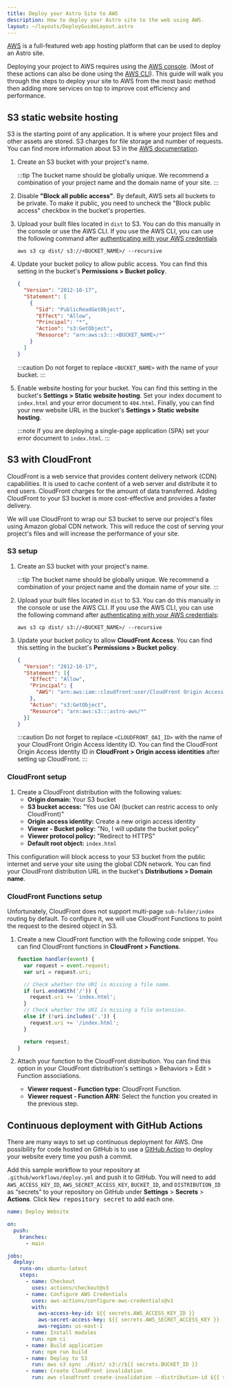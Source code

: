 ```yaml
---
title: Deploy your Astro Site to AWS
description: How to deploy your Astro site to the web using AWS.
layout: ~/layouts/DeployGuideLayout.astro
---
```


[AWS](https://aws.amazon.com/) is a full-featured web app hosting platform that can be used to deploy an Astro site.

Deploying your project to AWS requires using the [AWS console](https://aws.amazon.com/console/). (Most of these actions can also be done using the [AWS CLI](https://aws.amazon.com/cli/)). This guide will walk you through the steps to deploy your site to AWS from the most basic method then adding more services on top to improve cost efficiency and performance.


## S3 static website hosting

S3 is the starting point of any application. It is where your project files and other assets are stored. S3 charges for file storage and number of requests. You can find more information about S3 in the [AWS documentation](https://aws.amazon.com/s3/).

1. Create an S3 bucket with your project's name.

    :::tip
    The bucket name should be globally unique. We recommend a combination of your project name and the domain name of your site.
    :::

2. Disable **"Block all public access"**. By default, AWS sets all buckets to be private. To make it public, you need to uncheck the "Block public access" checkbox in the bucket's properties.

3. Upload your built files located in `dist` to S3. You can do this manually in the console or use the AWS CLI. If you use the AWS CLI, you can use the following command after [authenticating with your AWS credentials](https://docs.aws.amazon.com/cli/latest/userguide/cli-configure-files.html)

    ```
    aws s3 cp dist/ s3://<BUCKET_NAME>/ --recursive
    ```

4. Update your bucket policy to allow public access. You can find this setting in the bucket's **Permissions > Bucket policy**.

    ```json
    {
      "Version": "2012-10-17",
      "Statement": [
        {
          "Sid": "PublicReadGetObject",
          "Effect": "Allow",
          "Principal": "*",
          "Action": "s3:GetObject",
          "Resource": "arn:aws:s3:::<BUCKET_NAME>/*"
        }
      ]
    }
    ```

    :::caution
    Do not forget to replace `<BUCKET_NAME>` with the name of your bucket.
    :::

5. Enable website hosting for your bucket. You can find this setting in the bucket's **Settings > Static website hosting**. Set your index document to `index.html` and your error document to `404.html`. Finally, you can find your new website URL in the bucket's **Settings > Static website hosting**.

    :::note
    If you are deploying a single-page application (SPA) set your error document to `index.html`.
    :::

<!-- Your Astro site is now deployed to AWS. If you would like to configure a custom domain name for your site, read the next section [Route 53](#route-53).  -->

<!-- If you don't want to use a custom domain name, you can skip to [CloudFront](#cloudfront) to configure your site's CDN. -->

<!--
#### I am considering deleting this section ####

### Route 53

Route 53 is a DNS service that allows you to purchase and configure a custom domain name for your site.

1. Create a Hosted Zone in Route 53.
2. Create a Record Set with Simple routing policy.
3. Define a Simple Record in the Record Set with the following values:
    * **Name:** The domain/subdomain name you want to use.
    * **Type:** A record type of CNAME.
    * **Value:** Alias to S3 website endpoint.
    * Select the region where your bucket is located.
    * Select your bucket name.

:::note
This configuration is not required if you don't want to use a custom domain name.
::: -->
## S3 with CloudFront

CloudFront is a web service that provides content delivery network (CDN) capabilities. It is used to cache content of a web server and distribute it to end users. CloudFront charges for the amount of data transferred. Adding CloudFront to your S3 bucket is more cost-effective and provides a faster delivery.

We will use CloudFront to wrap our S3 bucket to serve our project's files using Amazon global CDN network. This will reduce the cost of serving your project's files and will increase the performance of your site.

### S3 setup

1. Create an S3 bucket with your project's name.

    :::tip
    The bucket name should be globally unique. We recommend a combination of your project name and the domain name of your site.
    :::
2. Upload your built files located in `dist` to S3. You can do this manually in the console or use the AWS CLI. If you use the AWS CLI, you can use the following command after [authenticating with your AWS credentials](https://docs.aws.amazon.com/cli/latest/userguide/cli-configure-files.html):

    ```
    aws s3 cp dist/ s3://<BUCKET_NAME>/ --recursive
    ```

3. Update your bucket policy to allow **CloudFront Access**. You can find this setting in the bucket's **Permissions > Bucket policy**. 

    ```json
    {
      "Version": "2012-10-17",
      "Statement": [{
        "Effect": "Allow",
        "Principal": {
          "AWS": "arn:aws:iam::cloudfront:user/CloudFront Origin Access Identity <CLOUDFRONT_OAI_ID>"
        },
        "Action": "s3:GetObject",
        "Resource": "arn:aws:s3:::astro-aws/*"
      }]
    }
    ```

    :::caution
    Do not forget to replace `<CLOUDFRONT_OAI_ID>` with the name of your CloudFront Origin Access Identity ID. You can find the CloudFront Origin Access Identity ID in **CloudFront > Origin access identities** after setting up CloudFront.
    :::

### CloudFront setup

1. Create a CloudFront distribution with the following values:
    * **Origin domain:** Your S3 bucket
    * **S3 bucket access:** "Yes use OAI (bucket can restric access to only CloudFront)"
    * **Origin access identity:** Create a new origin access identity
    * **Viewer - Bucket policy:** "No, I will update the bucket policy"
    * **Viewer protocol policy:** "Redirect to HTTPS"
    * **Default root object:** `index.html`

This configuration will block access to your S3 bucket from the public internet and serve your site using the global CDN network. You can find your CloudFront distribution URL in the bucket's **Distributions > Domain name**.

### CloudFront Functions setup

Unfortunately, CloudFront does not support multi-page `sub-folder/index` routing by default. To configure it, we will use CloudFront Functions to point the request to the desired object in S3.

1. Create a new CloudFront function with the following code snippet. You can find CloudFront functions in **CloudFront > Functions**.

    ```js
    function handler(event) {
      var request = event.request;
      var uri = request.uri;

      // Check whether the URI is missing a file name.
      if (uri.endsWith('/')) {
        request.uri += 'index.html';
      } 
      // Check whether the URI is missing a file extension.
      else if (!uri.includes('.')) {
        request.uri += '/index.html';
      }

      return request;
    }
    ```
  2. Attach your function to the CloudFront distribution. You can find this option in your CloudFront distribution's settings > Behaviors > Edit > Function associations.
        * **Viewer request - Function type:** CloudFront Function.
        * **Viewer request - Function ARN:** Select the function you created in the previous step.

## Continuous deployment with GitHub Actions

There are many ways to set up continuous deployment for AWS. One possibility for code hosted on GitHub is to use a [GitHub Action](https://github.com/features/actions) to deploy your website every time you push a commit.

Add this sample workflow to your repository at `.github/workflows/deploy.yml` and push it to GitHub. You will need to add `AWS_ACCESS_KEY_ID`, `AWS_SECRET_ACCESS_KEY`, `BUCKET_ID`, and `DISTRIBUTION_ID` as “secrets” to your repository on GitHub under **Settings** > **Secrets** > **Actions**. Click <kbd>New repository secret</kbd> to add each one.

```yaml
name: Deploy Website

on:
  push:
    branches:
      - main

jobs:
  deploy:
    runs-on: ubuntu-latest
    steps:
      - name: Checkout
        uses: actions/checkout@v3
      - name: Configure AWS Credentials
        uses: aws-actions/configure-aws-credentials@v1
        with:
          aws-access-key-id: ${{ secrets.AWS_ACCESS_KEY_ID }}
          aws-secret-access-key: ${{ secrets.AWS_SECRET_ACCESS_KEY }}
          aws-region: us-east-1
      - name: Install modules
        run: npm ci
      - name: Build application
        run: npm run build
      - name: Deploy to S3
        run: aws s3 sync ./dist/ s3://${{ secrets.BUCKET_ID }}
      - name: Create CloudFront invalidation
        run: aws cloudfront create-invalidation --distribution-id ${{ secrets.DISTRIBUTION_ID }} --paths "/*"
```
